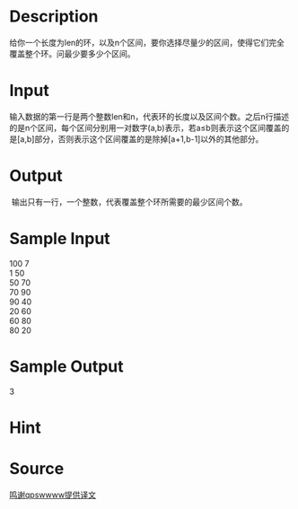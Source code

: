
# Description

<div class="content"><p>给你一个长度为len的环，以及n个区间，要你选择尽量少的区间，使得它们完全覆盖整个环。问最少要多少个区间。</p></div>

# Input

<div class="content"><p>输入数据的第一行是两个整数len和n，代表环的长度以及区间个数。之后n行描述的是n个区间，每个区间分别用一对数字(a,b)表示，若a≤b则表示这个区间覆盖的是[a,b]部分，否则表示这个区间覆盖的是除掉[a+1,b-1]以外的其他部分。</p></div>

# Output

<div class="content"><p> 输出只有一行，一个整数，代表覆盖整个环所需要的最少区间个数。</p>
<div></div></div>

# Sample Input

<div class="content"><span class="sampledata">100 7<br/>
1 50<br/>
50 70<br/>
70 90<br/>
90 40<br/>
20 60<br/>
60 80<br/>
80 20<br/>
</span></div>

# Sample Output

<div class="content"><span class="sampledata">3</span></div>

# Hint

<div class="content"><p></p></div>

# Source

<div class="content"><p><a href="problemset.php?search=鸣谢qpswwww提供译文">鸣谢qpswwww提供译文</a></p></div>

